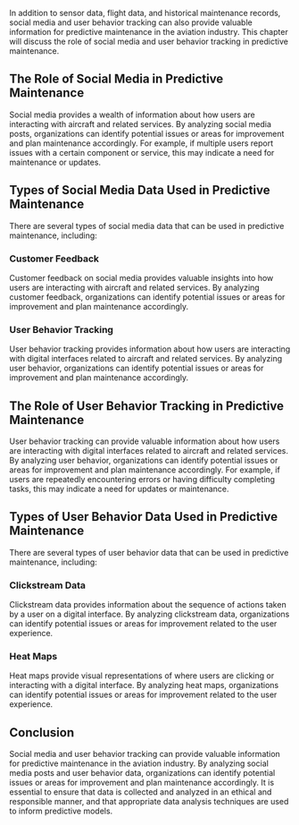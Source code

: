 
In addition to sensor data, flight data, and historical maintenance records, social media and user behavior tracking can also provide valuable information for predictive maintenance in the aviation industry. This chapter will discuss the role of social media and user behavior tracking in predictive maintenance.

The Role of Social Media in Predictive Maintenance
--------------------------------------------------

Social media provides a wealth of information about how users are interacting with aircraft and related services. By analyzing social media posts, organizations can identify potential issues or areas for improvement and plan maintenance accordingly. For example, if multiple users report issues with a certain component or service, this may indicate a need for maintenance or updates.

Types of Social Media Data Used in Predictive Maintenance
---------------------------------------------------------

There are several types of social media data that can be used in predictive maintenance, including:

### Customer Feedback

Customer feedback on social media provides valuable insights into how users are interacting with aircraft and related services. By analyzing customer feedback, organizations can identify potential issues or areas for improvement and plan maintenance accordingly.

### User Behavior Tracking

User behavior tracking provides information about how users are interacting with digital interfaces related to aircraft and related services. By analyzing user behavior, organizations can identify potential issues or areas for improvement and plan maintenance accordingly.

The Role of User Behavior Tracking in Predictive Maintenance
------------------------------------------------------------

User behavior tracking can provide valuable information about how users are interacting with digital interfaces related to aircraft and related services. By analyzing user behavior, organizations can identify potential issues or areas for improvement and plan maintenance accordingly. For example, if users are repeatedly encountering errors or having difficulty completing tasks, this may indicate a need for updates or maintenance.

Types of User Behavior Data Used in Predictive Maintenance
----------------------------------------------------------

There are several types of user behavior data that can be used in predictive maintenance, including:

### Clickstream Data

Clickstream data provides information about the sequence of actions taken by a user on a digital interface. By analyzing clickstream data, organizations can identify potential issues or areas for improvement related to the user experience.

### Heat Maps

Heat maps provide visual representations of where users are clicking or interacting with a digital interface. By analyzing heat maps, organizations can identify potential issues or areas for improvement related to the user experience.

Conclusion
----------

Social media and user behavior tracking can provide valuable information for predictive maintenance in the aviation industry. By analyzing social media posts and user behavior data, organizations can identify potential issues or areas for improvement and plan maintenance accordingly. It is essential to ensure that data is collected and analyzed in an ethical and responsible manner, and that appropriate data analysis techniques are used to inform predictive models.

